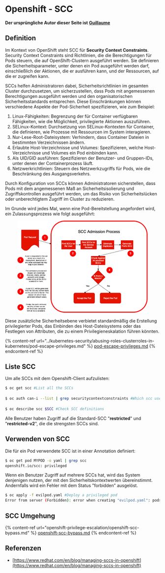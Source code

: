 # Openshift - SCC

**Der ursprüngliche Autor dieser Seite ist** [**Guillaume**](https://www.linkedin.com/in/guillaume-c-ab4b9a196/en)

## Definition

Im Kontext von OpenShift steht SCC für **Security Context Constraints**. Security Context Constraints sind Richtlinien, die die Berechtigungen für Pods steuern, die auf OpenShift-Clustern ausgeführt werden. Sie definieren die Sicherheitsparameter, unter denen ein Pod ausgeführt werden darf, einschließlich der Aktionen, die er ausführen kann, und der Ressourcen, auf die er zugreifen kann.

SCCs helfen Administratoren dabei, Sicherheitsrichtlinien im gesamten Cluster durchzusetzen, um sicherzustellen, dass Pods mit angemessenen Berechtigungen ausgeführt werden und den organisatorischen Sicherheitsstandards entsprechen. Diese Einschränkungen können verschiedene Aspekte der Pod-Sicherheit spezifizieren, wie zum Beispiel:

1. Linux-Fähigkeiten: Begrenzung der für Container verfügbaren Fähigkeiten, wie die Möglichkeit, privilegierte Aktionen auszuführen.
2. SELinux-Kontext: Durchsetzung von SELinux-Kontexten für Container, die definieren, wie Prozesse mit Ressourcen im System interagieren.
3. Nur-Lese-Root-Dateisystem: Verhindern, dass Container Dateien in bestimmten Verzeichnissen ändern.
4. Erlaubte Host-Verzeichnisse und Volumes: Spezifizieren, welche Host-Verzeichnisse und Volumes ein Pod einbinden kann.
5. Als UID/GID ausführen: Spezifizieren der Benutzer- und Gruppen-IDs, unter denen der Containerprozess läuft.
6. Netzwerkrichtlinien: Steuern des Netzwerkzugriffs für Pods, wie die Beschränkung des Ausgangsverkehrs.

Durch Konfiguration von SCCs können Administratoren sicherstellen, dass Pods mit dem angemessenen Maß an Sicherheitsisolierung und Zugriffskontrollen ausgeführt werden, um das Risiko von Sicherheitslücken oder unberechtigtem Zugriff im Cluster zu reduzieren.

Im Grunde wird jedes Mal, wenn eine Pod-Bereitstellung angefordert wird, ein Zulassungsprozess wie folgt ausgeführt:

<figure><img src="../../.gitbook/assets/Managing SCCs in OpenShift-1.png" alt=""><figcaption></figcaption></figure>

Diese zusätzliche Sicherheitsebene verbietet standardmäßig die Erstellung privilegierter Pods, das Einbinden des Host-Dateisystems oder das Festlegen von Attributen, die zu einem Privilegieneskalation führen könnten.

{% content-ref url="../kubernetes-security/abusing-roles-clusterroles-in-kubernetes/pod-escape-privileges.md" %}
[pod-escape-privileges.md](../kubernetes-security/abusing-roles-clusterroles-in-kubernetes/pod-escape-privileges.md)
{% endcontent-ref %}

## Liste SCC

Um alle SCCs mit dem Openshift-Client aufzulisten:
```bash
$ oc get scc #List all the SCCs

$ oc auth can-i --list | grep securitycontextconstraints #Which scc user can use

$ oc describe scc $SCC #Check SCC definitions
```
Alle Benutzer haben Zugriff auf die Standard-SCC "**restricted**" und "**restricted-v2**", die die strengsten SCCs sind.

## Verwenden von SCC

Die für ein Pod verwendete SCC ist in einer Annotation definiert:
```bash
$ oc get pod MYPOD -o yaml | grep scc
openshift.io/scc: privileged
```
Wenn ein Benutzer Zugriff auf mehrere SCCs hat, wird das System denjenigen nutzen, der mit den Sicherheitskontextwerten übereinstimmt. Andernfalls wird ein Fehler mit dem Status "forbidden" ausgelöst.
```bash
$ oc apply -f evilpod.yaml #Deploy a privileged pod
Error from server (Forbidden): error when creating "evilpod.yaml": pods "evilpod" is forbidden: unable to validate against any security context constrain
```
## SCC Umgehung

{% content-ref url="openshift-privilege-escalation/openshift-scc-bypass.md" %}
[openshift-scc-bypass.md](openshift-privilege-escalation/openshift-scc-bypass.md)
{% endcontent-ref %}

## Referenzen

* [https://www.redhat.com/en/blog/managing-sccs-in-openshift](https://www.redhat.com/en/blog/managing-sccs-in-openshift)
